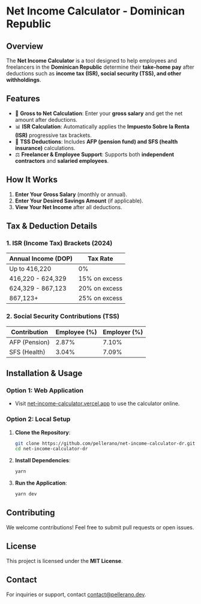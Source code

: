 # Net Income Calculator - Dominican Republic

## Overview

The **Net Income Calculator** is a tool designed to help employees and freelancers in the **Dominican Republic** determine their **take-home pay** after deductions such as **income tax (ISR), social security (TSS), and other withholdings**.

## Features

- 🏦 **Gross to Net Calculation**: Enter your **gross salary** and get the net amount after deductions.
- 📊 **ISR Calculation**: Automatically applies the **Impuesto Sobre la Renta (ISR)** progressive tax brackets.
- 🏥 **TSS Deductions**: Includes **AFP (pension fund) and SFS (health insurance)** calculations.
- ⚖️ **Freelancer & Employee Support**: Supports both **independent contractors** and **salaried employees**.

## How It Works

1. **Enter Your Gross Salary** (monthly or annual).
2. **Enter Your Desired Savings Amount** (if applicable).
3. **View Your Net Income** after all deductions.

## Tax & Deduction Details

### 1. **ISR (Income Tax) Brackets (2024)**

| Annual Income (DOP) | Tax Rate      |
| ------------------- | ------------- |
| Up to 416,220       | 0%            |
| 416,220 - 624,329   | 15% on excess |
| 624,329 - 867,123   | 20% on excess |
| 867,123+            | 25% on excess |

### 2. **Social Security Contributions (TSS)**

| Contribution  | Employee (%) | Employer (%) |
| ------------- | ------------ | ------------ |
| AFP (Pension) | 2.87%        | 7.10%        |
| SFS (Health)  | 3.04%        | 7.09%        |

## Installation & Usage

### Option 1: Web Application

- Visit [net-income-calculator.vercel.app](https://net-income-calculator.vercel.app/) to use the calculator online.

### Option 2: Local Setup

1. **Clone the Repository**:
   ```sh
   git clone https://github.com/pellerano/net-income-calculator-dr.git
   cd net-income-calculator-dr
   ```
2. **Install Dependencies**:
   ```sh
   yarn
   ```
3. **Run the Application**:
   ```sh
   yarn dev
   ```

## Contributing

We welcome contributions! Feel free to submit pull requests or open issues.

## License

This project is licensed under the **MIT License**.

## Contact

For inquiries or support, contact [contact@pellerano.dev](mailto:contact@pellerano.dev).
